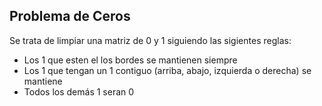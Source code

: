 ## Problema de Ceros

Se trata de limpiar una matriz de 0 y 1 siguiendo las sigientes reglas:
- Los 1 que esten el los bordes se mantienen siempre
- Los 1 que tengan un 1 contiguo (arriba, abajo, izquierda o derecha) se mantiene
- Todos los demás 1 seran 0
